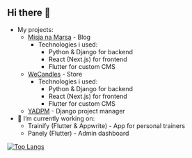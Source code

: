 ## Hi there 👋

<!--
**maciejdudek92/maciejdudek92** is a ✨ _special_ ✨ repository because its `README.md` (this file) appears on your GitHub profile.

Here are some ideas to get you started:

- 🔭 I’m currently working on ...
- 🌱 I’m currently learning ...
- 👯 I’m looking to collaborate on ...
- 🤔 I’m looking for help with ...
- 💬 Ask me about ...
- 📫 How to reach me: ...
- 😄 Pronouns: ...
- ⚡ Fun fact: ...
-->
- My projects:
  - [Misja na Marsa](http://misjanamarsa.pl) - Blog
    - Technologies i used:
      - Python & Django for backend
      - React (Next.js) for frontend
      - Flutter for custom CMS
  - [WeCandles](https://we-candles.com) - Store
    - Technologies i used:
      - Python & Django for backend
      - React (Next.js) for frontend
      - Flutter for custom CMS
  - [YADPM](https://github.com/maciejdudek92/yet-another-django-project-manager) - Django project manager
- 🔭 I’m currently working on:
  - Trainify (Flutter & Appwrite) - App for personal trainers
  - Panely (Flutter) - Admin dashboard
 

[![Top Langs](https://github-readme-stats.vercel.app/api/top-langs/?username=maciejdudek92&layout=pie)](https://github.com/maciejdudek92)
